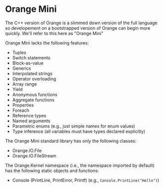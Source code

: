 # Orange Mini

The C++ version of Orange is a slimmed down version of the full language so developement on a bootstrapped version of Orange can begin more quickly. We'll refer to this here as "Orange Mini"

Orange Mini lacks the following features:

- Tuples
- Switch statements
- Block-as-value
- Generics
- Interpolated strings
- Operator overloading
- Array range
- Yield
- Anonymous functions
- Aggregate functions
- Properties
- Foreach
- Reference types
- Named arguments
- Parametric enums (e.g., just simple names for enum values)
- Type inference (all variables must have types declared explicitly)

The Orange Mini standard library has only the following classes:

- Orange.IO.File
- Orange.IO.FileStream

The Orange.Kernel namespace (i.e., the namespace imported by default) has the following static objects and functions:

- Console (PrintLine, PrintError, Printf) (e.g., `Console.PrintLine("Hello")`)
